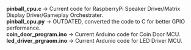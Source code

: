 **pinball_cpu.c** -> Current code for RaspberryPi Speaker Driver/Matrix Display Driver/Gameplay Orchestrater.  
**pinball_cpu.py** -> OUTDATED, converted the code to C for better GPIO performance.  
**coin_door_program.ino** -> Current Arduino code for Coin Door MCU.  
**led_driver_prgraom.ino** -> Current Ardunio code for LED Driver MCU.
